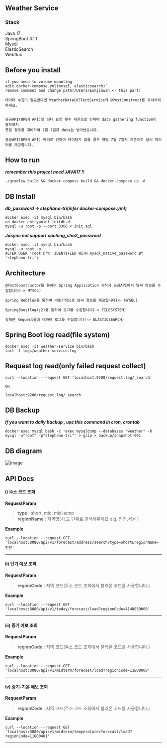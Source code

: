 ## Weather Service

### Stack
Java 17    
SpringBoot 3.1.1    
Mysql    
ElasticSearch    
Webflux

## Before you install
```
if you need to volume mounting`                        
edit docker-compose.yml(mysql, elasticsearch)`   
remove comment and change path(/Users/Eomjihwan <- this part)
```

```
데이터 수집이 필요없다면 WeatherDataCollectService의 @PostConstruct를 주석처리 하세요.
```

```

공공API(OPEN API)의 최대 요청 횟수 제한으로 인하여 data gathering function이 동작하지    
못할 경우를 대비하여 7월 7일자 data는 넣어놨습니다.

공공API(OPEN API) 에러로 인하여 데이터가 없을 경우 해당 7월 7일자 기준으로 날씨 데이터를 제공합니다. 
```

## How to run
_**remember this project need JAVA17 !!**_
```
./gradlew build && docker-compose build && docker-compose up -d
```

## DB Install
_**db_password -> stephano-tri(infer docker-compose.yml)**_
```
docker exec -it mysql bin/bash 
cd docker-entrypoint-initdb.d 
mysql -u root -p --port 3306 < init.sql
```
_**Jasync not support caching_sha2_password**_
```
docker exec -it mysql bin/bash
mysql -u root -p
ALTER USER 'root'@'%' IDENTIFIED WITH mysql_native_password BY 'stephano-tri';
```

## Architecture
```
@PostConstructor를 통하여 Spring Application 시작시 공공API에서 날씨 정보를 수집합니다(-> MYSQL)

Spring Webflux를 통하여 비동기적으로 날씨 정보를 제공합니다(<- MYSQL)

SpringBoot(log4j2)를 통하여 로그를 수집합니다(-> FILESYSTEM)

실패한 Request들에 대하여 로그를 수집합니다(-> ELASTICSEARCH)

```

## Spring Boot log read(file system)

```
docker exec -it weather-service bin/bash
tail -f logs/weather-service.log
```

## Request log read(only failed request collect)
```
curl --location --request GET 'localhost:9200/request.log/_search'

OR

localhost:9200/request.log/_search
```

## DB Backup
_**If you want to daily backup , use this command in cron, crontab**_
```
docker exec mysql bash -c 'exec mysqldump --databases "weather" -h mysql -u"root" -p"stephano-tri"' > gzip > backup/snapshot-001
```

## DB diagram
![image](https://github.com/stephano-tri/weather_rest_api/assets/62496713/c3c9df7b-89a9-460d-9bee-505db609ca7d)


## API Docs
#### i) 주소 코드 조회
**RequestParam**    
 > **type** : short, mid, mid-temp    
  **regionName** : 지역명(시,도 단위로 검색해주세요 e.g. 인천,서울 )

**Example**
```
curl --location --request GET 'localhost:8080/api/v1/forecast/address/search?type=short&regionName=인천'
```

* * *

#### ii) 단기 예보 조회
**RequestParam**    
>  **regionCode** : 지역 코드(주소 코드 조회에서 불러온 코드를 사용합니다.)   

**Example**
```
curl --location --request GET 'localhost:8080/api/v1/today/forecast/load?regionCode=4148039000'
```

* * *

#### iii) 중기 예보 조회
**RequestParam**
>  **regionCode** : 지역 코드(주소 코드 조회에서 불러온 코드를 사용합니다.)    

**Example**
```
curl --location --request GET 'localhost:8080/api/v1/midterm/forecast/load?regionCode=11B00000'
```

* * *

#### iv) 중기-기온 예보 조회
**RequestParam**
>  **regionCode** : 지역 코드(주소 코드 조회에서 불러온 코드를 사용합니다.)
 
**Example** 
```
curl --location --request GET 'localhost:8080/api/v1/midterm/temperature/forecast/load?regionCode=11G00401'
```

* * *

